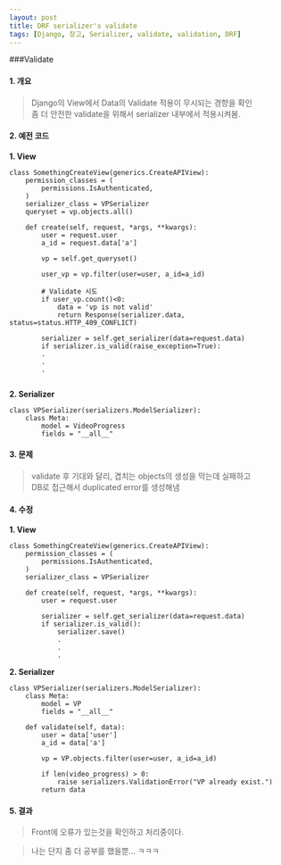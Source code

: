 ```yaml
---
layout: post
title: DRF serializer's validate
tags: [Django, 장고, Serializer, validate, validation, DRF]
---
```


###Validate

#### 1. 개요
> Django의 View에서 Data의 Validate 적용이 무시되는 경향을 확인  
좀 더 안전한 validate을 위해서 serializer 내부에서 적용시켜봄.

#### 2. 예전 코드
**1. View**
```
class SomethingCreateView(generics.CreateAPIView):
    permission_classes = (
        permissions.IsAuthenticated,
    )
    serializer_class = VPSerializer
    queryset = vp.objects.all()
    
    def create(self, request, *args, **kwargs):
        user = request.user
        a_id = request.data['a']
        
        vp = self.get_queryset()
        
        user_vp = vp.filter(user=user, a_id=a_id)
        
        # Validate 시도        
        if user_vp.count()<0:
            data = 'vp is not valid'
            return Response(serializer.data, status=status.HTTP_409_CONFLICT)
            
        serializer = self.get_serializer(data=request.data)
        if serializer.is_valid(raise_exception=True):
        .
        .
        .
         
```

**2. Serializer**

```
class VPSerializer(serializers.ModelSerializer):
    class Meta:
        model = VideoProgress
        fields = "__all__" 
```

#### 3. 문제

> validate 후 기대와 달리, 겹치는 objects의 생성을 막는데 실패하고  
DB로 접근해서 duplicated error를 생성해냄

#### 4. 수정

**1. View**

```
class SomethingCreateView(generics.CreateAPIView):
    permission_classes = (
        permissions.IsAuthenticated,
    )
    serializer_class = VPSerializer
    
    def create(self, request, *args, **kwargs):
        user = request.user 
        
        serializer = self.get_serializer(data=request.data)
        if serializer.is_valid():
            serializer.save()
            .
            .
            .
```

**2. Serializer**

```
class VPSerializer(serializers.ModelSerializer):
    class Meta:
        model = VP
        fields = "__all__" 
        
    def validate(self, data):
        user = data['user']
        a_id = data['a']
        
        vp = VP.objects.filter(user=user, a_id=a_id)
        
        if len(video_progress) > 0:
            raise serializers.ValidationError("VP already exist.")
        return data
```


#### 5. 결과

> Front에 오류가 있는것을 확인하고 처리중이다.

> 나는 단지 좀 더 공부를 했을뿐... ㅋㅋㅋ